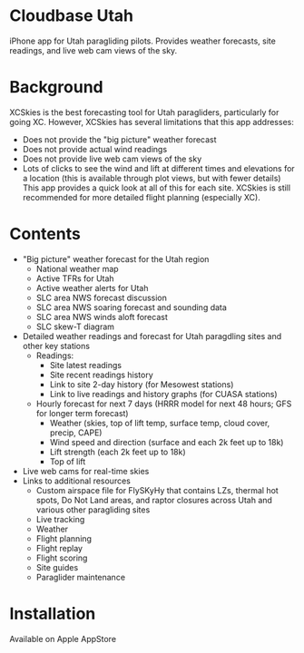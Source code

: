 # Cloudbase Utah

iPhone app for Utah paragliding pilots.  Provides weather forecasts, site readings, and live web cam views of the sky.

# Background
XCSkies is the best forecasting tool for Utah paragliders, particularly for going XC.
However, XCSkies has several limitations that this app addresses:
  - Does not provide the "big picture" weather forecast
  - Does not provide actual wind readings
  - Does not provide live web cam views of the sky
  - Lots of clicks to see the wind and lift at different times and elevations for a location
    (this is available through plot views, but with fewer details)
This app provides a quick look at all of this for each site.  XCSkies is still recommended for more detailed flight planning (especially XC).

# Contents
- "Big picture" weather forecast for the Utah region
    - National weather map
    - Active TFRs for Utah
    - Active weather alerts for Utah
    - SLC area NWS forecast discussion
    - SLC area NWS soaring forecast and sounding data
    - SLC area NWS winds aloft forecast
    - SLC skew-T diagram
- Detailed weather readings and forecast for Utah paragdling sites and other key stations
    - Readings:
      - Site latest readings
      - Site recent readings history
      - Link to site 2-day history (for Mesowest stations)
      - Link to live readings and history graphs (for CUASA stations)
    - Hourly forecast for next 7 days (HRRR model for next 48 hours; GFS for longer term forecast)
      - Weather (skies, top of lift temp, surface temp, cloud cover, precip, CAPE)
      - Wind speed and direction (surface and each 2k feet up to 18k)
      - Lift strength (each 2k feet up to 18k)
      - Top of lift
- Live web cams for real-time skies
- Links to additional resources
  - Custom airspace file for FlySKyHy that contains LZs, thermal hot spots, Do Not Land areas, and raptor closures across Utah and various other paragliding sites
  - Live tracking
  - Weather
  - Flight planning
  - Flight replay
  - Flight scoring
  - Site guides
  - Paraglider maintenance

# Installation
Available on Apple AppStore
